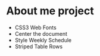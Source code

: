 # About me project

- CSS3 Web Fonts
- Center the document
- Style Weekly Schedule
- Striped Table Rows